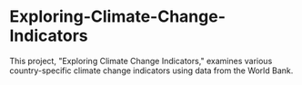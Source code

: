 # Exploring-Climate-Change-Indicators
This project, "Exploring Climate Change Indicators," examines various country-specific climate change indicators using data from the World Bank.
